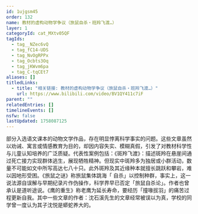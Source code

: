 ```yaml
---
id: 1ujgsm45
order: 132
name: 教材的虚构动物学争议（旅鼠自杀・班羚飞渡…）
layer: 1
categoryId: cat_MXtv05QF
tagIds:
  - tag__NZec6vQ
  - tag_fC14-UDS
  - tag_NvOgRPPx
  - tag_Ocbts3Oq
  - tag_jKWvm6pa
  - tag_C-tqCEt7
aliases: []
titledLinks:
  - title: "相关链接: 教材的虚构动物学争议（旅鼠自杀・班羚飞渡…）"
    url: https://www.bilibili.com/video/BV1QY411c7iF
parent: ""
relatedEntries: []
timelineEvents: []
nsfw: false
lastUpdated: 1758087125
---
```


部分入选语文课本的动物文学作品，存在明显悖离科学事实的问题。这些文章虽然以劝诫、寓言或情感教育为目的，却因内容失实、模糊真假，引发了对教材科学性与儿童认知培养的广泛质疑。代表性案例包括：《斑羚飞渡》：描述斑羚在悬崖间通过死亡接力实现群体逃生，展现牺牲精神。但现实中斑羚多为独居或小群活动，数量不可能如文中所写高达七八十只。此外斑羚及其近缘种本就擅长跳跃和攀岩，难以因地形受困。《旅鼠之谜》称旅鼠集体跳海「 自杀」以控制种群，事实上，这一说法源自误解与早期纪录片作伪操作，科学界早已否定「旅鼠自杀论」。作者也曾承认是道听途说。《鹰的重生》称老鹰为延长寿命，要经历「撞喙拔羽」的痛苦过程更新自我。其中一些文章的作者：沈石溪先生的文章经常被误以为真，学校的同学曾一度认为其子沈悦是蟒蛇养大的。